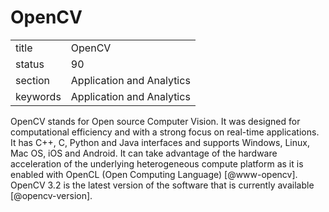 # OpenCV


|          |                           |
| -------- | ------------------------- |
| title    | OpenCV                    | 
| status   | 90                        |
| section  | Application and Analytics |
| keywords | Application and Analytics |



OpenCV stands for Open source Computer Vision. It was designed for
computational efficiency and with a strong focus on real-time
applications. It has C++, C, Python and Java interfaces and supports
Windows, Linux, Mac OS, iOS and Android. It can take advantage of the
hardware acceleration of the underlying heterogeneous compute platform
as it is enabled with OpenCL (Open Computing
Language) [@www-opencv]. OpenCV 3.2 is the latest version of the
software that is currently available [@opencv-version].


